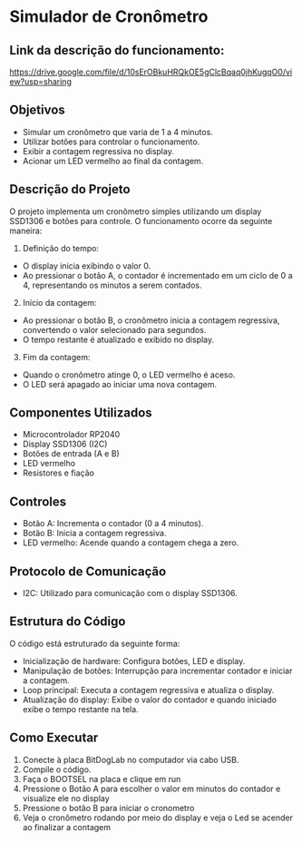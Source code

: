 # Simulador de Cronômetro

## Link da descrição do funcionamento:

https://drive.google.com/file/d/10sErOBkuHRQkOE5gClcBqaq0jhKugqO0/view?usp=sharing

## Objetivos

- Simular um cronômetro que varia de 1 a 4 minutos.
- Utilizar botões para controlar o funcionamento.
- Exibir a contagem regressiva no display.
- Acionar um LED vermelho ao final da contagem.

## Descrição do Projeto

O projeto implementa um cronômetro simples utilizando um display SSD1306 e botões para controle. O funcionamento ocorre da seguinte maneira:

1. Definição do tempo:

- O display inicia exibindo o valor 0.
- Ao pressionar o botão A, o contador é incrementado em um ciclo de 0 a 4, representando os minutos a serem contados.

2. Início da contagem:

- Ao pressionar o botão B, o cronômetro inicia a contagem regressiva, convertendo o valor selecionado para segundos.
- O tempo restante é atualizado e exibido no display.
  
3. Fim da contagem:

- Quando o cronômetro atinge 0, o LED vermelho é aceso.
- O LED será apagado ao iniciar uma nova contagem.

## Componentes Utilizados

- Microcontrolador RP2040
- Display SSD1306 (I2C)
- Botões de entrada (A e B)
- LED vermelho
- Resistores e fiação

## Controles

- Botão A: Incrementa o contador (0 a 4 minutos).
- Botão B: Inicia a contagem regressiva.
- LED vermelho: Acende quando a contagem chega a zero.

## Protocolo de Comunicação

- I2C: Utilizado para comunicação com o display SSD1306.

## Estrutura do Código

O código está estruturado da seguinte forma:

- Inicialização de hardware: Configura botões, LED e display.
- Manipulação de botões: Interrupção para incrementar contador e iniciar a contagem.
- Loop principal: Executa a contagem regressiva e atualiza o display.
- Atualização do display: Exibe o valor do contador e quando iniciado exibe o tempo restante na tela.

## Como Executar

1. Conecte à placa BitDogLab no computador via cabo USB.
2. Compile o código.
3. Faça o BOOTSEL na placa e clique em run
4. Pressione o Botão A para escolher o valor em minutos do contador e visualize ele no display
5. Pressione o botão B para iniciar o cronometro
6. Veja o cronômetro rodando por meio do display e veja o Led se acender ao finalizar a contagem
